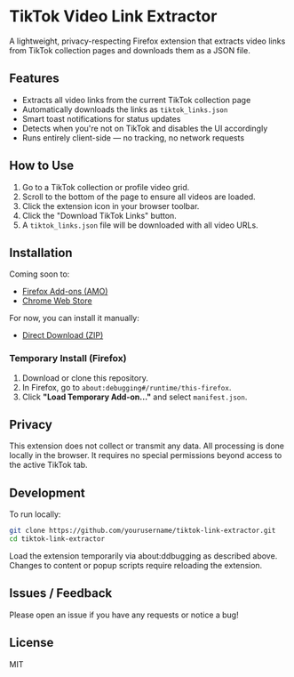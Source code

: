 # TikTok Video Link Extractor

A lightweight, privacy-respecting Firefox extension that extracts video links from TikTok collection pages and downloads them as a JSON file.

## Features

- Extracts all video links from the current TikTok collection page
- Automatically downloads the links as `tiktok_links.json`
- Smart toast notifications for status updates
- Detects when you're not on TikTok and disables the UI accordingly
- Runs entirely client-side — no tracking, no network requests

## How to Use

1. Go to a TikTok collection or profile video grid.
2. Scroll to the bottom of the page to ensure all videos are loaded.
3. Click the extension icon in your browser toolbar.
4. Click the "Download TikTok Links" button.
5. A `tiktok_links.json` file will be downloaded with all video URLs.

## Installation

Coming soon to:

- [Firefox Add-ons (AMO)](https://addons.mozilla.org/)
- [Chrome Web Store](https://chrome.google.com/webstore/category/extensions)

For now, you can install it manually:

- [Direct Download (ZIP)](https://github.com/bigwhitetuna/tiktok-collection-video-link-extractor/releases/latest)

### Temporary Install (Firefox)

1. Download or clone this repository.
2. In Firefox, go to `about:debugging#/runtime/this-firefox`.
3. Click **"Load Temporary Add-on..."** and select `manifest.json`.

## Privacy

This extension does not collect or transmit any data. All processing is done locally in the browser. It requires no special permissions beyond access to the active TikTok tab.

## Development

To run locally:

```bash
git clone https://github.com/yourusername/tiktok-link-extractor.git
cd tiktok-link-extractor
```

Load the extension temporarily via about:ddbugging as described above. Changes to content or popup scripts require reloading the extension.

## Issues / Feedback
Please open an issue if you have any requests or notice a bug!

## License
MIT